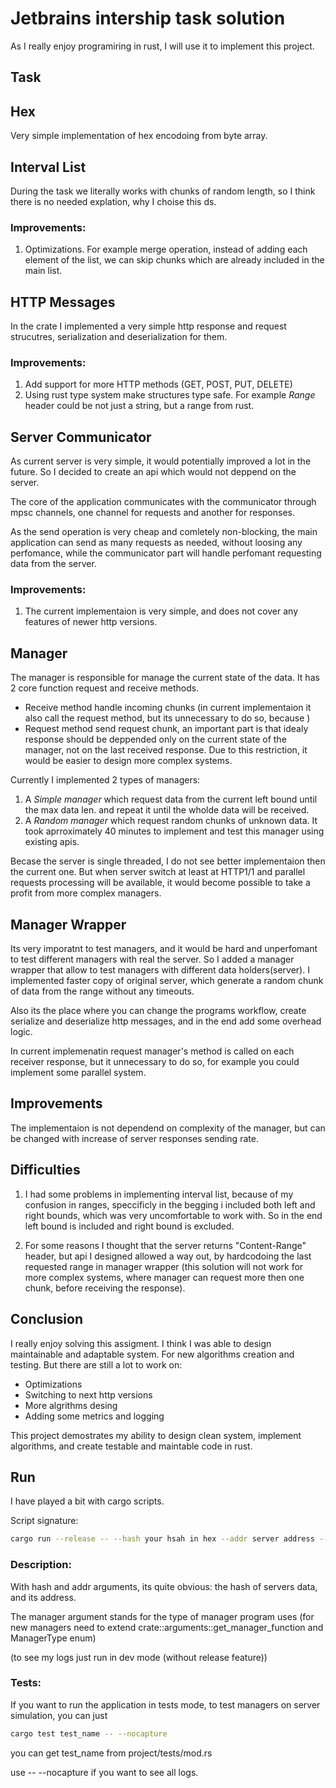 # Jetbrains intership task solution
As I really enjoy programiring in rust, I will use it to implement this project.

## Task

## Hex
Very simple implementation of hex encodoing from byte array.

## Interval List
During the task we literally works with chunks of random length, so I think there is no needed explation, why I choise this ds.

### Improvements:
1. Optimizations. For example merge operation, instead of adding each element of the list, we can skip chunks which are already included in the main list.

## HTTP Messages
In the crate I implemented a very simple http response and request strucutres, serialization and deserialization for them.

### Improvements:
1. Add support for more HTTP methods (GET, POST, PUT, DELETE)
2. Using rust type system make structures type safe. For example *Range* header could be not just a string, but a range from rust.

## Server Communicator
As current server is very simple, it would potentially improved a lot in the future. So I decided to create an api which would not deppend on the server.

The core of the application communicates with the communicator through mpsc channels, one channel for requests and another for responses.

As the send operation is very cheap and comletely non-blocking, the main application can send as many requests as needed, without loosing any perfomance, while the communicator part will handle perfomant requesting data from the server.

### Improvements:
1. The current implementaion is very simple, and does not cover any features of newer http versions.

## Manager
The manager is responsible for manage the current state of the data. It has 2 core function request and receive methods.
- Receive method handle incoming chunks (in current implementaion it also call the request method, but its unnecessary to do so, because )
- Request method send request chunk, an important part is that idealy response should be deppended only on the current state of the manager, not on the last received response. Due to this restriction, it would be easier to design more complex systems.

Currently I implemented 2 types of managers:
1. A *Simple manager* which request data from the current left bound until the max data len. and repeat it until the wholde data will be received.
2. A *Random manager* which request random chunks of unknown data. It took aprroximately 40 minutes to implement and test this manager using existing apis.


Becase the server is single threaded, I do not see better implementaion then the current one. But when server switch at least at HTTP1/1 and parallel requests processing will be available, it would become possible to take a profit from more complex managers.

## Manager Wrapper
Its very imporatnt to test managers, and it would be hard and unperfomant to test different managers with real the server. So I added a manager wrapper that allow to test managers with different data holders(server). I implemented faster copy of original  server, which generate a random chunk of data from the range without any timeouts.

Also its the place where you can change the programs workflow, create serialize and deserialize http messages, and in the end add some overhead logic.

In current implemenatin request manager's method is called on each receiver response, but it unnecessary to do so, for example you could implement some parallel system.

## Improvements
The implementaion is not dependend on complexity of the manager, but can be changed with increase of server responses sending rate.

## Difficulties
1. I had some problems in implementing interval list, because of my confusion in ranges, speccificly in the begging i included both left and right bounds, which was very uncomfortable to work with. So in the end left bound is included and right bound is excluded.

2. For some reasons I thought that the server returns "Content-Range" header, but api I designed allowed a way out, by hardcodoing the last requested range in manager wrapper (this solution will not work for more complex systems, where manager can request more then one chunk, before receiving the response).


## Conclusion
I really enjoy solving this assigment. I think I was able to design maintainable and adaptable system. For new algorithms creation and testing. But there are still a lot to work on:

- Optimizations
- Switching to next http versions
- More algrithms desing
- Adding some metrics and logging

This project demostrates my ability to design clean system, implement algorithms, and create testable and maintable code in rust.

## Run
I have played a bit with cargo scripts.

Script signature:
```bash
cargo run --release -- --hash your hsah in hex --addr server address --manager manager type
```

### Description:

With hash and addr arguments, its quite obvious: the hash of servers data, and its address.

The manager argument stands for the type of manager program uses (for new managers need to extend crate::arguments::get_manager_function and ManagerType enum)

(to see my logs just run in dev mode (without release feature))


### Tests:
If you want to run the application in tests mode, to test managers on server simulation, you can just

```bash
cargo test test_name -- --nocapture
```

you can get test_name from project/tests/mod.rs

use -- --nocapture if you want to see all logs.
